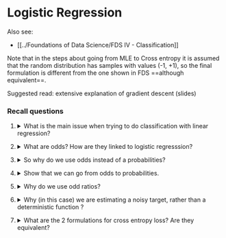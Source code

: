 # Logistic Regression

Also see:
- [[../Foundations of Data Science/FDS IV - Classification]]

Note that in the steps about going from MLE to Cross entropy it is assumed that the random distribution has samples with values (-1, +1), so the final formulation is different from the one shown in FDS ==although equivalent==.

Suggested read: extensive explanation of gradient descent (slides)

### Recall questions

1. <details markdown=1><summary markdown="span"> What is the main issue when trying to do classification with linear regression?</summary>
    
    \
	There is ==no natural way to convert a K-ary (K > 2) response  into a quantitative response that is ready for linear regression==

</details>

2. <details markdown=1><summary markdown="span"> What are odds? How are they linked to logistic regresssion?</summary>
    
    \
	We define the odds as:
	![](../../../static/BIG/log1.png) \
	==Logistic regression is an ordinary linear regression where logit is the response variable==.

</details>

3. <details markdown=1><summary markdown="span"> So why do we use odds instead of a probabilities?</summary>
    
    \
	Because ==odds are defined over the range $[-\infty, +\infty]$, so we cab use the standard regression equation==.
	![](../../../static/BIG/log2.png)

</details>

4. <details markdown=1><summary markdown="span">  Show that we can go from odds to probabilities.</summary>
    
    \
	![](../../../static/BIG/log3.png)

</details>

5. <details markdown=1><summary markdown="span"> Why do we use odd ratios?</summary>
    
    \
	Using odds rather ==provides an easier interpretationof the model's learnt coefficients==:
	![](../../../static/BIG/log4.png) \
	For instance, if ==we compute the odds ratio we can measure how much  a variable can influence the final probability==. (see slide 80 for an example)	

</details>

6. <details markdown=1><summary markdown="span"> Why (in this case) we are estimating a noisy target, rather than a deterministic function ?</summary>

	\
	Because ==our goal, in fact, is to approximate a noisy target $\phi$. We'll do this leveraging the logistic function as explained before.==
	![](../../../static/BIG/log5.png)

</details>

7. <details markdown=1><summary markdown="span"> What are the 2 formulations for cross entropy loss? Are they equivalent? </summary>

	\
	![](../../../static/BIG/log6.png) \
	Yes, they are ==indeed equivalent== and this can proven through simple algebra.

</details>

